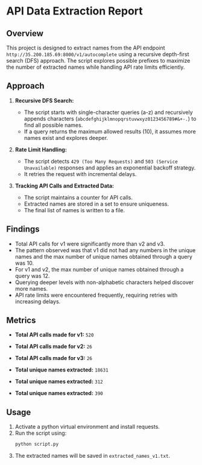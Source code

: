 # API Data Extraction Report

## Overview
This project is designed to extract names from the API endpoint `http://35.200.185.69:8000/v1/autocomplete` using a recursive depth-first search (DFS) approach. The script explores possible prefixes to maximize the number of extracted names while handling API rate limits efficiently.

## Approach
1. **Recursive DFS Search:**
   - The script starts with single-character queries (a-z) and recursively appends characters (`abcdefghijklmnopqrstuvwxyz0123456789#&+-.`) to find all possible names.
   - If a query returns the maximum allowed results (10), it assumes more names exist and explores deeper.
   
2. **Rate Limit Handling:**
   - The script detects `429 (Too Many Requests)` and `503 (Service Unavailable)` responses and applies an exponential backoff strategy.
   - It retries the request with incremental delays.

3. **Tracking API Calls and Extracted Data:**
   - The script maintains a counter for API calls.
   - Extracted names are stored in a set to ensure uniqueness.
   - The final list of names is written to a file.


## Findings
- Total API calls for v1 were significantly more than v2 and v3.
- The pattern observed was that v1 did not had any numbers in the unique names and the max number of unique names obtained through a query was 10.
- For v1 and v2, the max number of unique names obtained through a query was 12.
- Querying deeper levels with non-alphabetic characters helped discover more names.
- API rate limits were encountered frequently, requiring retries with increasing delays.

## Metrics
- **Total API calls made for v1:** `520`
- **Total API calls made for v2:** `26`
- **Total API calls made for v3:** `26`

- **Total unique names extracted:** `18631`
- **Total unique names extracted:** `312`
- **Total unique names extracted:** `390`

## Usage
1. Activate a python virtual environment and install requests.
2. Run the script using:
   ```sh
   python script.py
   ```
3. The extracted names will be saved in `extracted_names_v1.txt`.



